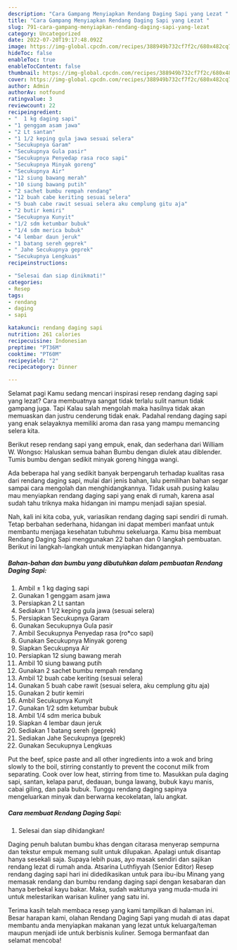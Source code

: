 ```yaml
---
description: "Cara Gampang Menyiapkan Rendang Daging Sapi yang Lezat "
title: "Cara Gampang Menyiapkan Rendang Daging Sapi yang Lezat "
slug: 791-cara-gampang-menyiapkan-rendang-daging-sapi-yang-lezat
category: Uncategorized
date: 2022-07-20T19:17:48.092Z
image: https://img-global.cpcdn.com/recipes/388949b732cf7f2c/680x482cq70/rendang-daging-sapi-foto-resep-utama.jpg
hideToc: false
enableToc: true
enableTocContent: false
thumbnail: https://img-global.cpcdn.com/recipes/388949b732cf7f2c/680x482cq70/rendang-daging-sapi-foto-resep-utama.jpg
cover: https://img-global.cpcdn.com/recipes/388949b732cf7f2c/680x482cq70/rendang-daging-sapi-foto-resep-utama.jpg
author: Admin
authorAv: notfound
ratingvalue: 3
reviewcount: 22
recipeingredient:
- "  1 kg daging sapi"
- "1 genggam asam jawa"
- "2 Lt santan"
- "1 1/2 keping gula jawa sesuai selera"
- "Secukupnya Garam"
- "Secukupnya Gula pasir"
- "Secukupnya Penyedap rasa roco sapi"
- "Secukupnya Minyak goreng"
- "Secukupnya Air"
- "12 siung bawang merah"
- "10 siung bawang putih"
- "2 sachet bumbu rempah rendang"
- "12 buah cabe keriting sesuai selera"
- "5 buah cabe rawit sesuai selera aku cemplung gitu aja"
- "2 butir kemiri"
- "Secukupnya Kunyit"
- "1/2 sdm ketumbar bubuk"
- "1/4 sdm merica bubuk"
- "4 lembar daun jeruk"
- "1 batang sereh geprek"
- " Jahe Secukupnya geprek"
- "Secukupnya Lengkuas"
recipeinstructions:

- "Selesai dan siap dinikmati!"
categories:
- Resep
tags:
- rendang
- daging
- sapi

katakunci: rendang daging sapi 
nutrition: 261 calories
recipecuisine: Indonesian
preptime: "PT36M"
cooktime: "PT60M"
recipeyield: "2"
recipecategory: Dinner

---
```



Selamat pagi Kamu sedang mencari inspirasi resep rendang daging sapi yang lezat? Cara membuatnya sangat tidak terlalu sulit namun tidak gampang juga. Tapi Kalau salah mengolah maka hasilnya tidak akan memuaskan dan justru cenderung tidak enak. Padahal rendang daging sapi yang enak selayaknya memiliki aroma dan rasa yang mampu memancing selera kita.


Berikut resep rendang sapi yang empuk, enak, dan sederhana dari William W. Wongso: Haluskan semua bahan Bumbu dengan diulek atau diblender. Tumis bumbu dengan sedikit minyak goreng hingga wangi.

Ada beberapa hal yang sedikit banyak berpengaruh terhadap kualitas rasa dari rendang daging sapi, mulai dari jenis bahan, lalu pemilihan bahan segar sampai cara mengolah dan menghidangkannya. Tidak usah pusing kalau mau menyiapkan rendang daging sapi yang enak di rumah, karena asal sudah tahu triknya maka hidangan ini mampu menjadi sajian spesial.


Nah, kali ini kita coba, yuk, variasikan rendang daging sapi sendiri di rumah. Tetap berbahan sederhana, hidangan ini dapat memberi manfaat untuk membantu menjaga kesehatan tubuhmu sekeluarga. Kamu bisa membuat Rendang Daging Sapi menggunakan 22 bahan dan 0 langkah pembuatan. Berikut ini langkah-langkah untuk menyiapkan hidangannya.

<!--inarticleads1-->

##### Bahan-bahan dan bumbu yang dibutuhkan dalam pembuatan Rendang Daging Sapi:

1. Ambil  ± 1 kg daging sapi
1. Gunakan 1 genggam asam jawa
1. Persiapkan 2 Lt santan
1. Sediakan 1 1/2 keping gula jawa (sesuai selera)
1. Persiapkan Secukupnya Garam
1. Gunakan Secukupnya Gula pasir
1. Ambil Secukupnya Penyedap rasa (ro*co sapi)
1. Gunakan Secukupnya Minyak goreng
1. Siapkan Secukupnya Air
1. Persiapkan 12 siung bawang merah
1. Ambil 10 siung bawang putih
1. Gunakan 2 sachet bumbu rempah rendang
1. Ambil 12 buah cabe keriting (sesuai selera)
1. Gunakan 5 buah cabe rawit (sesuai selera, aku cemplung gitu aja)
1. Gunakan 2 butir kemiri
1. Ambil Secukupnya Kunyit
1. Gunakan 1/2 sdm ketumbar bubuk
1. Ambil 1/4 sdm merica bubuk
1. Siapkan 4 lembar daun jeruk
1. Sediakan 1 batang sereh (geprek)
1. Sediakan  Jahe Secukupnya (geprek)
1. Gunakan Secukupnya Lengkuas


Put the beef, spice paste and all other ingredients into a wok and bring slowly to the boil, stirring constantly to prevent the coconut milk from separating. Cook over low heat, stirring from time to. Masukkan pula daging sapi, santan, kelapa parut, dedauan, bunga lawang, bubuk kayu manis, cabai giling, dan pala bubuk. Tunggu rendang daging sapinya mengeluarkan minyak dan berwarna kecokelatan, lalu angkat. 

<!--inarticleads2-->

##### Cara membuat Rendang Daging Sapi:


1. Selesai dan siap dihidangkan!

Daging penuh balutan bumbu khas dengan citarasa menyerap sempurna dan tekstur empuk memang sulit untuk dilupakan. Apalagi untuk disantap hanya sesekali saja. Supaya lebih puas, ayo masak sendiri dan sajikan rendang lezat di rumah anda. Atsarina Luthfiyyah (Senior Editor) Resep rendang daging sapi hari ini didedikasikan untuk para ibu-ibu Minang yang memasak rendang dan bumbu rendang daging sapi dengan kesabaran dan hanya berbekal kayu bakar. Maka, sudah waktunya yang muda-muda ini untuk melestarikan warisan kuliner yang satu ini. 

Terima kasih telah membaca resep yang kami tampilkan di halaman ini. Besar harapan kami, olahan Rendang Daging Sapi yang mudah di atas dapat membantu anda menyiapkan makanan yang lezat untuk keluarga/teman maupun menjadi ide untuk berbisnis kuliner. Semoga bermanfaat dan selamat mencoba!
